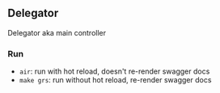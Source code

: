 ## Delegator

Delegator aka main controller

### Run

- `air`: run with hot reload, doesn't re-render swagger docs
- `make grs`: run without hot reload, re-render swagger docs
